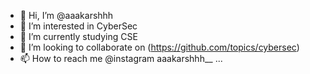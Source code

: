 - 👋 Hi, I’m @aaakarshhh
- 👀 I’m interested in CyberSec
- 🌱 I’m currently studying CSE 
- 💞️ I’m looking to collaborate on (https://github.com/topics/cybersec)
- 📫 How to reach me @instagram aaakarshhh__
...

<!---
aaakarshhh/aaakarshhh is a ✨ special ✨ repository because its `README.md` (this file) appears on your GitHub profile.
You can click the Preview link to take a look at your changes.
--->
